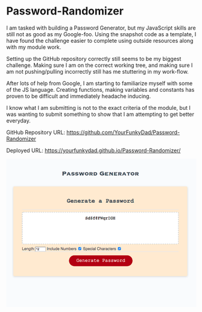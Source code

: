 # Password-Randomizer

I am tasked with building a Password Generator, but my JavaScript skills are still not as good as my Google-foo. Using the snapshot code as a template, I have found the challenge easier to complete using outside resources along with my module work. 

Setting up the GitHub repository correctly still seems to be my biggest challenge. Making sure I am on the correct working tree, and making sure I am not pushing/pulling incorrectly still has me stuttering in my work-flow. 

After lots of help from Google, I am starting to familiarize myself with some of the JS language. Creating functions, making variables and constants has proven to be difficult and immediately headache inducing. 

I know what I am submitting is not to the exact criteria of the module, but I was wanting to submit something to show that I am attempting to get better everyday. 

GitHub Repository URL: https://github.com/YourFunkyDad/Password-Randomizer

Deployed URL: https://yourfunkydad.github.io/Password-Randomizer/

![Screenshot](./Develop/images/PG_Screenshot.png)